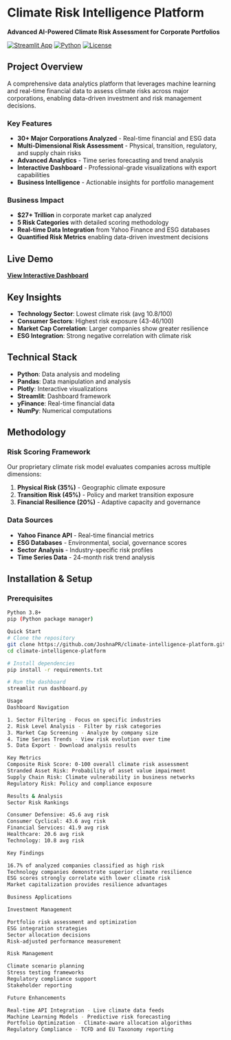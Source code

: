 # Climate Risk Intelligence Platform

**Advanced AI-Powered Climate Risk Assessment for Corporate Portfolios**

[![Streamlit App](https://static.streamlit.io/badges/streamlit_badge_black_white.svg)](https://climate-intelligence-platform-joshnapr.streamlit.app/)
[![Python](https://img.shields.io/badge/python-3.8+-blue.svg)](https://python.org)
[![License](https://img.shields.io/badge/license-MIT-green.svg)](#)

## Project Overview

A comprehensive data analytics platform that leverages machine learning and real-time financial data to assess climate risks across major corporations, enabling data-driven investment and risk management decisions.

### **Key Features**
- **30+ Major Corporations Analyzed** - Real-time financial and ESG data
- **Multi-Dimensional Risk Assessment** - Physical, transition, regulatory, and supply chain risks
- **Advanced Analytics** - Time series forecasting and trend analysis
- **Interactive Dashboard** - Professional-grade visualizations with export capabilities
- **Business Intelligence** - Actionable insights for portfolio management

### **Business Impact**
- **$27+ Trillion** in corporate market cap analyzed
- **5 Risk Categories** with detailed scoring methodology
- **Real-time Data Integration** from Yahoo Finance and ESG databases
- **Quantified Risk Metrics** enabling data-driven investment decisions

## Live Demo

**[View Interactive Dashboard](https://climate-intelligence-platform-joshnapr.streamlit.app/)**

## Key Insights

- **Technology Sector**: Lowest climate risk (avg 10.8/100)
- **Consumer Sectors**: Highest risk exposure (43-46/100) 
- **Market Cap Correlation**: Larger companies show greater resilience
- **ESG Integration**: Strong negative correlation with climate risk

## Technical Stack

- **Python**: Data analysis and modeling
- **Pandas**: Data manipulation and analysis
- **Plotly**: Interactive visualizations
- **Streamlit**: Dashboard framework
- **yFinance**: Real-time financial data
- **NumPy**: Numerical computations

## Methodology

### Risk Scoring Framework
Our proprietary climate risk model evaluates companies across multiple dimensions:

1. **Physical Risk (35%)** - Geographic climate exposure
2. **Transition Risk (45%)** - Policy and market transition exposure  
3. **Financial Resilience (20%)** - Adaptive capacity and governance

### Data Sources
- **Yahoo Finance API** - Real-time financial metrics
- **ESG Databases** - Environmental, social, governance scores
- **Sector Analysis** - Industry-specific risk profiles
- **Time Series Data** - 24-month risk trend analysis

## Installation & Setup

### Prerequisites
```bash
Python 3.8+
pip (Python package manager)

Quick Start
# Clone the repository
git clone https://github.com/JoshnaPR/climate-intelligence-platform.git
cd climate-intelligence-platform

# Install dependencies
pip install -r requirements.txt

# Run the dashboard
streamlit run dashboard.py

Usage
Dashboard Navigation

1. Sector Filtering - Focus on specific industries
2. Risk Level Analysis - Filter by risk categories
3. Market Cap Screening - Analyze by company size
4. Time Series Trends - View risk evolution over time
5. Data Export - Download analysis results

Key Metrics
Composite Risk Score: 0-100 overall climate risk assessment
Stranded Asset Risk: Probability of asset value impairment
Supply Chain Risk: Climate vulnerability in business networks
Regulatory Risk: Policy and compliance exposure

Results & Analysis
Sector Risk Rankings

Consumer Defensive: 45.6 avg risk
Consumer Cyclical: 43.6 avg risk
Financial Services: 41.9 avg risk
Healthcare: 20.6 avg risk
Technology: 10.8 avg risk

Key Findings

16.7% of analyzed companies classified as high risk
Technology companies demonstrate superior climate resilience
ESG scores strongly correlate with lower climate risk
Market capitalization provides resilience advantages

Business Applications

Investment Management

Portfolio risk assessment and optimization
ESG integration strategies
Sector allocation decisions
Risk-adjusted performance measurement

Risk Management

Climate scenario planning
Stress testing frameworks
Regulatory compliance support
Stakeholder reporting

Future Enhancements

Real-time API Integration - Live climate data feeds
Machine Learning Models - Predictive risk forecasting
Portfolio Optimization - Climate-aware allocation algorithms
Regulatory Compliance - TCFD and EU Taxonomy reporting
